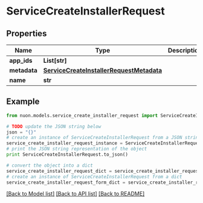 # ServiceCreateInstallerRequest


## Properties

Name | Type | Description | Notes
------------ | ------------- | ------------- | -------------
**app_ids** | **List[str]** |  | 
**metadata** | [**ServiceCreateInstallerRequestMetadata**](ServiceCreateInstallerRequestMetadata.md) |  | [optional] 
**name** | **str** |  | 

## Example

```python
from nuon.models.service_create_installer_request import ServiceCreateInstallerRequest

# TODO update the JSON string below
json = "{}"
# create an instance of ServiceCreateInstallerRequest from a JSON string
service_create_installer_request_instance = ServiceCreateInstallerRequest.from_json(json)
# print the JSON string representation of the object
print ServiceCreateInstallerRequest.to_json()

# convert the object into a dict
service_create_installer_request_dict = service_create_installer_request_instance.to_dict()
# create an instance of ServiceCreateInstallerRequest from a dict
service_create_installer_request_form_dict = service_create_installer_request.from_dict(service_create_installer_request_dict)
```
[[Back to Model list]](../README.md#documentation-for-models) [[Back to API list]](../README.md#documentation-for-api-endpoints) [[Back to README]](../README.md)


